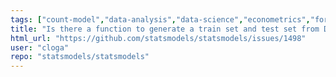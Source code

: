 ```yaml
---
tags: ["count-model","data-analysis","data-science","econometrics","forecasting","generalized-linear-models","hypothesis-testing","pandas-integration","prediction","python","regression-models","robust-estimation","statistics","timeseries-analysis","wishlist"]
title: "Is there a function to generate a train set and test set from DataFrame\uff1f"
html_url: "https://github.com/statsmodels/statsmodels/issues/1498"
user: "cloga"
repo: "statsmodels/statsmodels"
---
```


